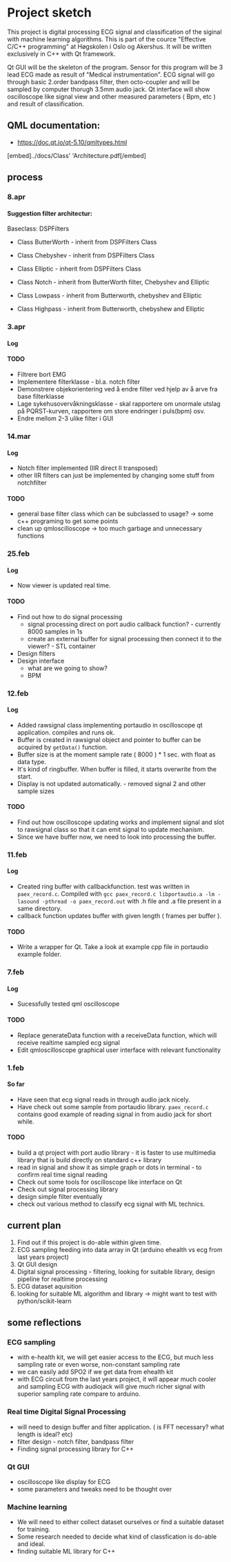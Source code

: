 # Project sketch

This project is digital processing ECG signal and classification of the siginal with machine learning algorithms. This is part of the cource "Effective C/C++ programming" at Høgskolen i Oslo og Akershus. It will be written exclusively in C++ with Qt framework. 

Qt GUI will be the skeleton of the program. Sensor for this program will be 3 lead ECG made as result of "Medical instrumentation". ECG signal will go through basic 2.order bandpass filter, then octo-coupler and will be sampled by computer thorugh 3.5mm audio jack. Qt interface will show oscilloscope like signal view and other measured parameters ( Bpm, etc ) and result of classification.

## QML documentation:
* https://doc.qt.io/qt-5.10/qmltypes.html


[embed]../docs/Class' 'Architecture.pdf[/embed]

## process

### 8.apr
#### Suggestion filter architectur:

Baseclass: DSPFilters

* Class ButterWorth - inherit from DSPFilters Class
* Class Chebyshev - inherit from DSPFilters Class
* Class Elliptic - inherit from DSPFilters Class 

* Class Notch  - inherit from ButterWorth filter, Chebyshev and Elliptic
* Class Lowpass - inherit from Butterworth, chebyshev and Elliptic
* Class Highpass - inherit from Butterworth, chebyshew and Elliptic

### 3.apr
#### Log

#### TODO
* Filtrere bort EMG
* Implementere filterklasse - bl.a. notch filter
* Demonstrere objekorientering ved å endre filter ved hjelp av å arve fra base filterklasse
* Lage sykehusovervåkningsklasse - skal rapportere om unormale utslag på PQRST-kurven, rapportere om store endringer i puls(bpm) osv.
* Endre mellom 2-3 ulike filter i GUI


### 14.mar
#### Log
* Notch filter implemented (IIR direct II transposed)
* other IIR filters can just be implemented by changing some stuff from notchfilter 
#### TODO
* general base filter class which can be subclassed to usage? -> some c++ programing to get some points
* clean up qmloscilloscope -> too much garbage and unnecessary functions

### 25.feb
#### Log
* Now viewer is updated real time. 

#### TODO
* Find out how to do signal processing   
   * signal processing direct on port audio callback function? - currently 8000 samples in 1s
   * create an external buffer for signal processing then connect it to the viewer? - STL container
* Design filters
* Design interface 
   * what are we going to show? 
   * BPM

### 12.feb
#### Log
* Added rawsignal class implementing portaudio in oscilloscope qt application. compiles and runs ok.
* Buffer is created in rawsignal object and pointer to buffer can be acquired by `getData()` function. 
* Buffer size is at the moment sample rate ( 8000 ) * 1 sec. with float as data type.
* It's kind of ringbuffer. When buffer is filled, it starts overwrite from the start.
* Display is not updated automatically. - removed signal 2 and other sample sizes

#### TODO
* Find out how oscilloscope updating works and implement signal and slot to rawsignal class so that it can emit signal to update mechanism.
* Since we have buffer now, we need to look into processing the buffer.


### 11.feb
#### Log
* Created ring buffer with callbackfunction. test was written in `paex_record.c`. Compiled with `gcc paex_record.c libportaudio.a -lm -lasound -pthread -o paex_record.out` with .h file and .a file present in a same directory.
* callback function updates buffer with given length ( frames per buffer ). 

#### TODO
* Write a wrapper for Qt. Take a look at example cpp file in portaudio example folder.


### 7.feb
#### Log
* Sucessfully tested qml oscilloscope
#### TODO
* Replace generateData function with a receiveData function, which will receive realtime sampled ecg signal
* Edit qmloscilloscope graphical user interface with relevant functionality


### 1.feb
#### So far
* Have seen that ecg signal reads in through audio jack nicely.
* Have check out some sample from portaudio library. `paex_record.c` contains good example of reading signal in from audio jack for short while. 
#### TODO
* build a qt project with port audio library - it is faster to use multimedia library that is build directly on standard c++ library
* read in signal and show it as simple graph or dots in terminal - to confirm real time signal reading
* Check out some tools for oscilloscope like interface on Qt
* Check out signal processing library
* design simple filter eventually
* check out various method to classify ecg signal with ML technics.

## current plan

1. Find out if this project is do-able within given time.
2. ECG sampling feeding into data array in Qt (arduino ehealth vs ecg from last years project)
3. Qt GUI design
4. Digital signal processing - filtering, looking for suitable library, design pipeline for realtime processing
5. ECG dataset aquisition 
6. looking for suitable ML algorithm and library -> might want to test with python/scikit-learn

## some reflections

### ECG sampling

* with e-health kit, we will get easier access to the ECG, but much less sampling rate or even worse, non-constant sampling rate
* we can easily add SPO2 if we get data from ehealth kit
* with ECG circuit from the last years project, it will appear much cooler and sampling ECG with audiojack will give much richer signal with superior sampling rate compare to arduino.

### Real time Digital Signal Processing

* will need to design buffer and filter application. ( is FFT necessary? what length is ideal? etc)
* filter design - notch filter, bandpass filter
* Finding signal processing library for C++

### Qt GUI

* oscilloscope like display for ECG
* some parameters and tweaks need to be thought over

### Machine learning

* We will need to either collect dataset ourselves or find a suitable dataset for training.
* Some research needed to decide what kind of classfication is do-able and ideal.
* finding suitable ML library for C++
